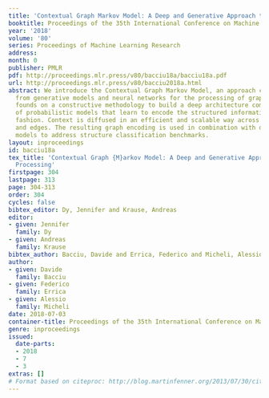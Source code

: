 ```yaml
---
title: 'Contextual Graph Markov Model: A Deep and Generative Approach to Graph Processing'
booktitle: Proceedings of the 35th International Conference on Machine Learning
year: '2018'
volume: '80'
series: Proceedings of Machine Learning Research
address: 
month: 0
publisher: PMLR
pdf: http://proceedings.mlr.press/v80/bacciu18a/bacciu18a.pdf
url: http://proceedings.mlr.press/v80/bacciu2018a.html
abstract: We introduce the Contextual Graph Markov Model, an approach combining ideas
  from generative models and neural networks for the processing of graph data. It
  founds on a constructive methodology to build a deep architecture comprising layers
  of probabilistic models that learn to encode the structured information in an incremental
  fashion. Context is diffused in an efficient and scalable way across the graph vertexes
  and edges. The resulting graph encoding is used in combination with discriminative
  models to address structure classification benchmarks.
layout: inproceedings
id: bacciu18a
tex_title: 'Contextual Graph {M}arkov Model: A Deep and Generative Approach to Graph
  Processing'
firstpage: 304
lastpage: 313
page: 304-313
order: 304
cycles: false
bibtex_editor: Dy, Jennifer and Krause, Andreas
editor:
- given: Jennifer
  family: Dy
- given: Andreas
  family: Krause
bibtex_author: Bacciu, Davide and Errica, Federico and Micheli, Alessio
author:
- given: Davide
  family: Bacciu
- given: Federico
  family: Errica
- given: Alessio
  family: Micheli
date: 2018-07-03
container-title: Proceedings of the 35th International Conference on Machine Learning
genre: inproceedings
issued:
  date-parts:
  - 2018
  - 7
  - 3
extras: []
# Format based on citeproc: http://blog.martinfenner.org/2013/07/30/citeproc-yaml-for-bibliographies/
---
```

